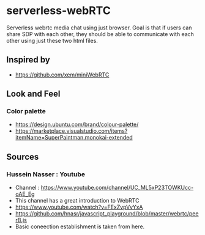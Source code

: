 # serverless-webRTC
Serverless webrtc media chat using just browser. Goal is that if users can share SDP with each other, they should be 
able to communicate with each other using just these two html files. 

## Inspired by
* https://github.com/xem/miniWebRTC

## Look and Feel
### Color palette
* https://design.ubuntu.com/brand/colour-palette/
* https://marketplace.visualstudio.com/items?itemName=SuperPaintman.monokai-extended

## Sources
### Hussein Nasser : Youtube 
* Channel : https://www.youtube.com/channel/UC_ML5xP23TOWKUcc-oAE_Eg
* This channel has a great introduction to WebRTC
* https://www.youtube.com/watch?v=FExZvpVvYxA 
* https://github.com/hnasr/javascript_playground/blob/master/webrtc/peerB.js
* Basic coneection establishment is taken from here.
